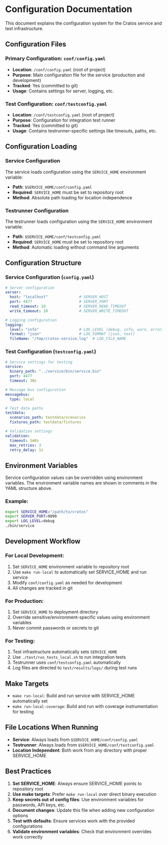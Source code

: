 # Configuration Documentation

This document explains the configuration system for the Cratos service and test infrastructure.

## Configuration Files

### Primary Configuration: `conf/config.yaml`
- **Location**: `/conf/config.yaml` (root of project)
- **Purpose**: Main configuration file for the service (production and development)
- **Tracked**: Yes (committed to git)
- **Usage**: Contains settings for server, logging, etc.

### Test Configuration: `conf/testconfig.yaml`
- **Location**: `/conf/testconfig.yaml` (root of project)
- **Purpose**: Configuration for integration test runner
- **Tracked**: Yes (committed to git)
- **Usage**: Contains testrunner-specific settings like timeouts, paths, etc.

## Configuration Loading

### Service Configuration
The service loads configuration using the `SERVICE_HOME` environment variable:
- **Path**: `$SERVICE_HOME/conf/config.yaml`
- **Required**: `SERVICE_HOME` must be set to repository root
- **Method**: Absolute path loading for location independence

### Testrunner Configuration
The testrunner loads configuration using the `SERVICE_HOME` environment variable:
- **Path**: `$SERVICE_HOME/conf/testconfig.yaml`
- **Required**: `SERVICE_HOME` must be set to repository root
- **Method**: Automatic loading without command line arguments

## Configuration Structure

### Service Configuration (`config.yaml`)
```yaml
# Server configuration
server:
  host: "localhost"              # SERVER_HOST
  port: 4477                     # SERVER_PORT
  read_timeout: 10               # SERVER_READ_TIMEOUT
  write_timeout: 10              # SERVER_WRITE_TIMEOUT

# Logging configuration
logging:
  level: "info"                  # LOG_LEVEL (debug, info, warn, error)
  format: "json"                 # LOG_FORMAT (json, text)
  fileName: "/tmp/cratos-service.log"  # LOG_FILE_NAME
```

### Test Configuration (`testconfig.yaml`)
```yaml
# Service settings for testing
service:
  binary_path: "../service/bin/service.bin"
  port: 4477
  timeout: 30s

# Message bus configuration
messagebus:
  type: local

# Test data paths
testdata:
  scenarios_path: testdata/scenarios
  fixtures_path: testdata/fixtures

# Validation settings
validation:
  timeout: 1m0s
  max_retries: 3
  retry_delay: 1s
```

## Environment Variables

Service configuration values can be overridden using environment variables. The environment variable names are shown in comments in the YAML structure above.

### Example:
```bash
export SERVICE_HOME="/path/to/cratos"
export SERVER_PORT=9090
export LOG_LEVEL=debug
./bin/service
```

## Development Workflow

### For Local Development:
1. Set `SERVICE_HOME` environment variable to repository root
2. Use `make run-local` to automatically set SERVICE_HOME and run service
3. Modify `conf/config.yaml` as needed for development
4. All changes are tracked in git

### For Production:
1. Set `SERVICE_HOME` to deployment directory
2. Override sensitive/environment-specific values using environment variables
3. Never commit passwords or secrets to git

### For Testing:
1. Test infrastructure automatically sets `SERVICE_HOME`
2. Use `./test/run_tests_local.sh` to run integration tests
3. Testrunner uses `conf/testconfig.yaml` automatically
4. Log files are directed to `test/results/logs/` during test runs

## Make Targets

- `make run-local`: Build and run service with SERVICE_HOME automatically set
- `make run-local-coverage`: Build and run with coverage instrumentation for testing

## File Locations When Running

- **Service**: Always loads from `$SERVICE_HOME/conf/config.yaml`
- **Testrunner**: Always loads from `$SERVICE_HOME/conf/testconfig.yaml`
- **Location Independent**: Both work from any directory with proper SERVICE_HOME

## Best Practices

1. **Set SERVICE_HOME**: Always ensure SERVICE_HOME points to repository root
2. **Use make targets**: Prefer `make run-local` over direct binary execution
3. **Keep secrets out of config files**: Use environment variables for passwords, API keys, etc.
4. **Document changes**: Update this file when adding new configuration options
5. **Test with defaults**: Ensure services work with the provided configurations
6. **Validate environment variables**: Check that environment overrides work correctly
